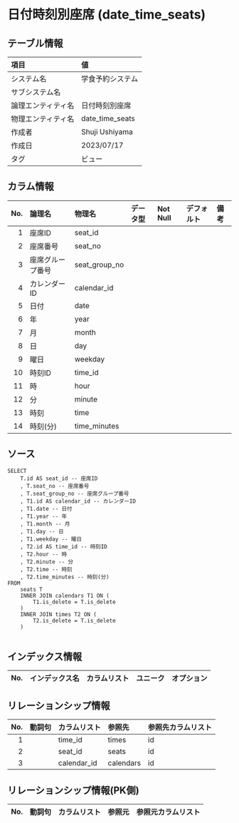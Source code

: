 # 日付時刻別座席 (date_time_seats)

## テーブル情報

| 項目                           | 値                                                                                                   |
|:-------------------------------|:-----------------------------------------------------------------------------------------------------|
| システム名                     | 学食予約システム                                                                                     |
| サブシステム名                 |                                                                                                      |
| 論理エンティティ名             | 日付時刻別座席                                                                                       |
| 物理エンティティ名             | date_time_seats                                                                                      |
| 作成者                         | Shuji Ushiyama                                                                                       |
| 作成日                         | 2023/07/17                                                                                           |
| タグ                           | ビュー                                                                                               |



## カラム情報

| No. | 論理名                         | 物理名                         | データ型                       | Not Null | デフォルト           | 備考                           |
|----:|:-------------------------------|:-------------------------------|:-------------------------------|:---------|:---------------------|:-------------------------------|
|   1 | 座席ID                         | seat_id                        |                                |          |                      |                                |
|   2 | 座席番号                       | seat_no                        |                                |          |                      |                                |
|   3 | 座席グループ番号               | seat_group_no                  |                                |          |                      |                                |
|   4 | カレンダーID                   | calendar_id                    |                                |          |                      |                                |
|   5 | 日付                           | date                           |                                |          |                      |                                |
|   6 | 年                             | year                           |                                |          |                      |                                |
|   7 | 月                             | month                          |                                |          |                      |                                |
|   8 | 日                             | day                            |                                |          |                      |                                |
|   9 | 曜日                           | weekday                        |                                |          |                      |                                |
|  10 | 時刻ID                         | time_id                        |                                |          |                      |                                |
|  11 | 時                             | hour                           |                                |          |                      |                                |
|  12 | 分                             | minute                         |                                |          |                      |                                |
|  13 | 時刻                           | time                           |                                |          |                      |                                |
|  14 | 時刻(分)                       | time_minutes                   |                                |          |                      |                                |



## ソース
```
SELECT
    T.id AS seat_id -- 座席ID
    , T.seat_no -- 座席番号
    , T.seat_group_no -- 座席グループ番号
    , T1.id AS calendar_id -- カレンダーID
    , T1.date -- 日付
    , T1.year -- 年
    , T1.month -- 月
    , T1.day -- 日
    , T1.weekday -- 曜日
    , T2.id AS time_id -- 時刻ID
    , T2.hour -- 時
    , T2.minute -- 分
    , T2.time -- 時刻
    , T2.time_minutes -- 時刻(分)
FROM
    seats T 
    INNER JOIN calendars T1 ON (
        T1.is_delete = T.is_delete
    )
    INNER JOIN times T2 ON (
        T2.is_delete = T.is_delete
    )


```



## インデックス情報

| No. | インデックス名                 | カラムリスト                             | ユニーク   | オプション                     | 
|----:|:-------------------------------|:-----------------------------------------|:-----------|:-------------------------------|



## リレーションシップ情報

| No. | 動詞句                         | カラムリスト                             | 参照先                         | 参照先カラムリスト                       |
|----:|:-------------------------------|:-----------------------------------------|:-------------------------------|:-----------------------------------------|
|   1 |                                | time_id                                  | times                          | id                                       |
|   2 |                                | seat_id                                  | seats                          | id                                       |
|   3 |                                | calendar_id                              | calendars                      | id                                       |



## リレーションシップ情報(PK側)

| No. | 動詞句                         | カラムリスト                             | 参照元                         | 参照元カラムリスト                       |
|----:|:-------------------------------|:-----------------------------------------|:-------------------------------|:-----------------------------------------|


